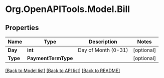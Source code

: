# Org.OpenAPITools.Model.Bill

## Properties

Name | Type | Description | Notes
------------ | ------------- | ------------- | -------------
**Day** | **int** | Day of Month (0-31) | [optional] 
**Type** | **PaymentTermType** |  | [optional] 

[[Back to Model list]](../README.md#documentation-for-models) [[Back to API list]](../README.md#documentation-for-api-endpoints) [[Back to README]](../README.md)

